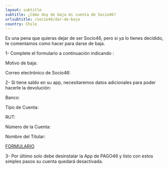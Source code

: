 ```yaml
---
layout: subtitle
subtitle: ¿Cómo doy de baja mi cuenta de Socio46?
urlsubtitle: /socio46/dar-de-baja
country: Chile
---
```

Es una pena que quieras dejar de ser Socio46, pero si ya lo tienes decidido, te comentamos como hacer para darse de baja.

1- Complete el formulario a continuación indicando :

Motivo de baja:

Correo electrónico de Socio46:

2- Si tiene saldo en su app, necesitaremos datos adicionales para poder hacerle la devolución:

Banco:

Tipo de Cuenta:

RUT:

Número de la Cuenta:

Nombre del Titular:

[FORMULARIO](/contact-us/3)

3- Por último solo debe desinstalar la App de PAGO46 y listo con estos simples pasos su cuenta quedará desactivada.